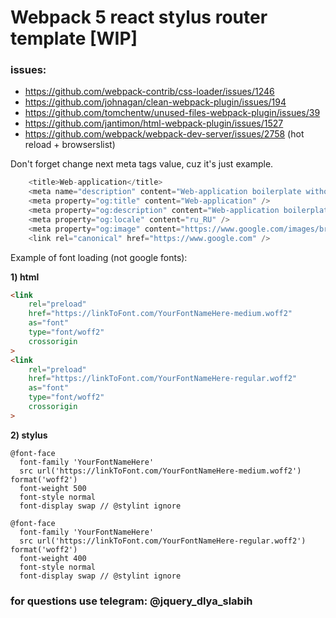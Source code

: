 # Webpack 5 react stylus router template [WIP]

### issues:
- https://github.com/webpack-contrib/css-loader/issues/1246
- https://github.com/johnagan/clean-webpack-plugin/issues/194
- https://github.com/tomchentw/unused-files-webpack-plugin/issues/39
- https://github.com/jantimon/html-webpack-plugin/issues/1527
- https://github.com/webpack/webpack-dev-server/issues/2758 (hot reload + browserslist)

Don't forget change next meta tags value, cuz it's just example.
```js
    <title>Web-application</title>
    <meta name="description" content="Web-application boilerplate without state-managers and middlewares">
    <meta property="og:title" content="Web-application" />
    <meta property="og:description" content="Web-application boilerplate without state-managers and middlewares" />
    <meta property="og:locale" content="ru_RU" />
    <meta property="og:image" content="https://www.google.com/images/branding/googlelogo/2x/googlelogo_color_272x92dp.png" />
    <link rel="canonical" href="https://www.google.com" />
```
Example of font loading (not google fonts):

**1) html**

```html
<link
    rel="preload"
    href="https://linkToFont.com/YourFontNameHere-medium.woff2"
    as="font"
    type="font/woff2"
    crossorigin
>
<link
    rel="preload"
    href="https://linkToFont.com/YourFontNameHere-regular.woff2"
    as="font"
    type="font/woff2"
    crossorigin
>
```
**2) stylus**
```stylus
@font-face
  font-family 'YourFontNameHere'
  src url('https://linkToFont.com/YourFontNameHere-medium.woff2') format('woff2')
  font-weight 500
  font-style normal
  font-display swap // @stylint ignore

@font-face
  font-family 'YourFontNameHere'
  src url('https://linkToFont.com/YourFontNameHere-regular.woff2') format('woff2')
  font-weight 400
  font-style normal
  font-display swap // @stylint ignore
```

### for questions use telegram: @jquery_dlya_slabih
